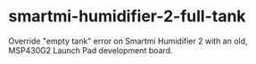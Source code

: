 # smartmi-humidifier-2-full-tank
Override "empty tank" error on Smartmi Humidifier 2 with an old, MSP430G2 Launch Pad development board.

